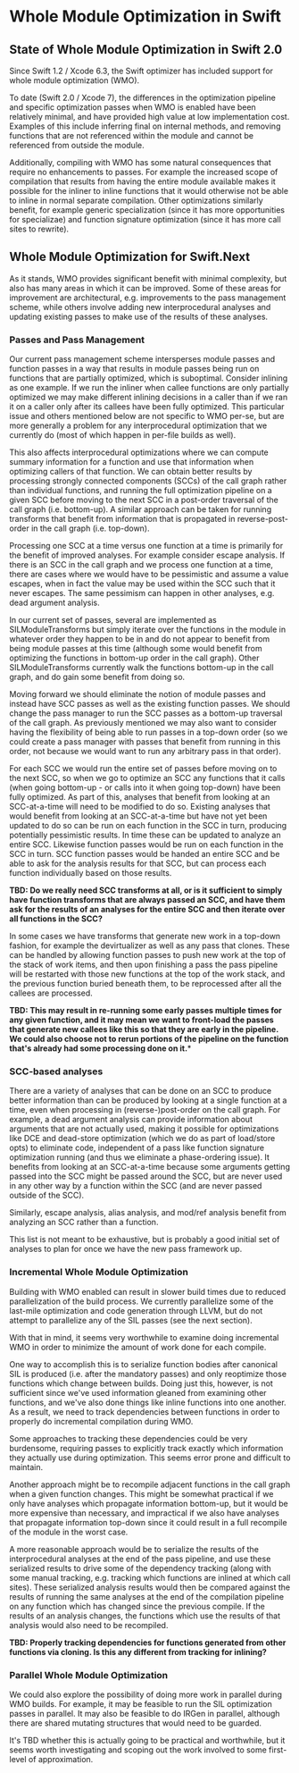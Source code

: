 Whole Module Optimization in Swift
==================================

State of Whole Module Optimization in Swift 2.0
-----------------------------------------------

Since Swift 1.2 / Xcode 6.3, the Swift optimizer has included support
for whole module optimization (WMO).

To date (Swift 2.0 / Xcode 7), the differences in the optimization
pipeline and specific optimization passes when WMO is enabled have been
relatively minimal, and have provided high value at low implementation
cost. Examples of this include inferring final on internal methods, and
removing functions that are not referenced within the module and cannot
be referenced from outside the module.

Additionally, compiling with WMO has some natural consequences that
require no enhancements to passes. For example the increased scope of
compilation that results from having the entire module available makes
it possible for the inliner to inline functions that it would otherwise
not be able to inline in normal separate compilation. Other
optimizations similarly benefit, for example generic specialization
(since it has more opportunities for specializae) and function signature
optimization (since it has more call sites to rewrite).

Whole Module Optimization for Swift.Next
----------------------------------------

As it stands, WMO provides significant benefit with minimal complexity,
but also has many areas in which it can be improved. Some of these areas
for improvement are architectural, e.g. improvements to the pass
management scheme, while others involve adding new interprocedural
analyses and updating existing passes to make use of the results of
these analyses.

### Passes and Pass Management

Our current pass management scheme intersperses module passes and
function passes in a way that results in module passes being run on
functions that are partially optimized, which is suboptimal. Consider
inlining as one example. If we run the inliner when callee functions are
only partially optimized we may make different inlining decisions in a
caller than if we ran it on a caller only after its callees have been
fully optimized. This particular issue and others mentioned below are
not specific to WMO per-se, but are more generally a problem for any
interprocedural optimization that we currently do (most of which happen
in per-file builds as well).

This also affects interprocedural optimizations where we can compute
summary information for a function and use that information when
optimizing callers of that function. We can obtain better results by
processing strongly connected components (SCCs) of the call graph rather
than individual functions, and running the full optimization pipeline on
a given SCC before moving to the next SCC in a post-order traversal of
the call graph (i.e. bottom-up). A similar approach can be taken for
running transforms that benefit from information that is propagated in
reverse-post-order in the call graph (i.e. top-down).

Processing one SCC at a time versus one function at a time is primarily
for the benefit of improved analyses. For example consider escape
analysis. If there is an SCC in the call graph and we process one
function at a time, there are cases where we would have to be
pessimistic and assume a value escapes, when in fact the value may be
used within the SCC such that it never escapes. The same pessimism can
happen in other analyses, e.g. dead argument analysis.

In our current set of passes, several are implemented as
SILModuleTransforms but simply iterate over the functions in the module
in whatever order they happen to be in and do not appear to benefit from
being module passes at this time (although some would benefit from
optimizing the functions in bottom-up order in the call graph). Other
SILModuleTransforms currently walk the functions bottom-up in the call
graph, and do gain some benefit from doing so.

Moving forward we should eliminate the notion of module passes and
instead have SCC passes as well as the existing function passes. We
should change the pass manager to run the SCC passes as a bottom-up
traversal of the call graph. As previously mentioned we may also want to
consider having the flexibility of being able to run passes in a
top-down order (so we could create a pass manager with passes that
benefit from running in this order, not because we would want to run any
arbitrary pass in that order).

For each SCC we would run the entire set of passes before moving on to
the next SCC, so when we go to optimize an SCC any functions that it
calls (when going bottom-up - or calls into it when going top-down) have
been fully optimized. As part of this, analyses that benefit from
looking at an SCC-at-a-time will need to be modified to do so. Existing
analyses that would benefit from looking at an SCC-at-a-time but have
not yet been updated to do so can be run on each function in the SCC in
turn, producing potentially pessimistic results. In time these can be
updated to analyze an entire SCC. Likewise function passes would be run
on each function in the SCC in turn. SCC function passes would be handed
an entire SCC and be able to ask for the analysis results for that SCC,
but can process each function individually based on those results.

**TBD: Do we really need SCC transforms at all, or is it sufficient to
simply have function transforms that are always passed an SCC, and have
them ask for the results of an analyses for the entire SCC and then
iterate over all functions in the SCC?**

In some cases we have transforms that generate new work in a top-down
fashion, for example the devirtualizer as well as any pass that clones.
These can be handled by allowing function passes to push new work at the
top of the stack of work items, and then upon finishing a pass the pass
pipeline will be restarted with those new functions at the top of the
work stack, and the previous function buried beneath them, to be
reprocessed after all the callees are processed.

**TBD: This may result in re-running some early passes multiple times
for any given function, and it may mean we want to front-load the passes
that generate new callees like this so that they are early in the
pipeline. We could also choose not to rerun portions of the pipeline on
the function that's already had some processing done on it.**\*

### SCC-based analyses

There are a variety of analyses that can be done on an SCC to produce
better information than can be produced by looking at a single function
at a time, even when processing in (reverse-)post-order on the call
graph. For example, a dead argument analysis can provide information
about arguments that are not actually used, making it possible for
optimizations like DCE and dead-store optimization (which we do as part
of load/store opts) to eliminate code, independent of a pass like
function signature optimization running (and thus we eliminate a
phase-ordering issue). It benefits from looking at an SCC-at-a-time
because some arguments getting passed into the SCC might be passed
around the SCC, but are never used in any other way by a function within
the SCC (and are never passed outside of the SCC).

Similarly, escape analysis, alias analysis, and mod/ref analysis benefit
from analyzing an SCC rather than a function.

This list is not meant to be exhaustive, but is probably a good initial
set of analyses to plan for once we have the new pass framework up.

### Incremental Whole Module Optimization

Building with WMO enabled can result in slower build times due to
reduced parallelization of the build process. We currently parallelize
some of the last-mile optimization and code generation through LLVM, but
do not attempt to parallelize any of the SIL passes (see the next
section).

With that in mind, it seems very worthwhile to examine doing incremental
WMO in order to minimize the amount of work done for each compile.

One way to accomplish this is to serialize function bodies after
canonical SIL is produced (i.e. after the mandatory passes) and only
reoptimize those functions which change between builds. Doing just this,
however, is not sufficient since we've used information gleaned from
examining other functions, and we've also done things like inline
functions into one another. As a result, we need to track dependencies
between functions in order to properly do incremental compilation during
WMO.

Some approaches to tracking these dependencies could be very burdensome,
requiring passes to explicitly track exactly which information they
actually use during optimization. This seems error prone and difficult
to maintain.

Another approach might be to recompile adjacent functions in the call
graph when a given function changes. This might be somewhat practical if
we only have analyses which propagate information bottom-up, but it
would be more expensive than necessary, and impractical if we also have
analyses that propagate information top-down since it could result in a
full recompile of the module in the worst case.

A more reasonable approach would be to serialize the results of the
interprocedural analyses at the end of the pass pipeline, and use these
serialized results to drive some of the dependency tracking (along with
some manual tracking, e.g. tracking which functions are inlined at which
call sites). These serialized analysis results would then be compared
against the results of running the same analyses at the end of the
compilation pipeline on any function which has changed since the
previous compile. If the results of an analysis changes, the functions
which use the results of that analysis would also need to be recompiled.

**TBD: Properly tracking dependencies for functions generated from other
functions via cloning. Is this any different from tracking for
inlining?**

### Parallel Whole Module Optimization

We could also explore the possibility of doing more work in parallel
during WMO builds. For example, it may be feasible to run the SIL
optimization passes in parallel. It may also be feasible to do IRGen in
parallel, although there are shared mutating structures that would need
to be guarded.

It's TBD whether this is actually going to be practical and worthwhile,
but it seems worth investigating and scoping out the work involved to
some first-level of approximation.
